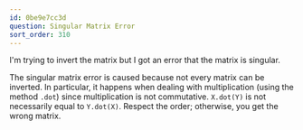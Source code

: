 ```yaml
---
id: 0be9e7cc3d
question: Singular Matrix Error
sort_order: 310
---
```


I'm trying to invert the matrix but I got an error that the matrix is singular.

The singular matrix error is caused because not every matrix can be inverted. In particular, it happens when dealing with multiplication (using the method `.dot`) since multiplication is not commutative. `X.dot(Y)` is not necessarily equal to `Y.dot(X)`. Respect the order; otherwise, you get the wrong matrix.